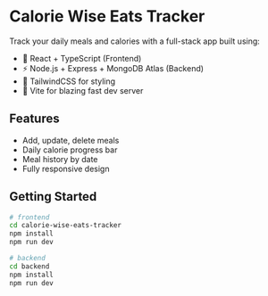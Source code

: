 # Calorie Wise Eats Tracker

Track your daily meals and calories with a full-stack app built using:

- 🧠 React + TypeScript (Frontend)
- ⚡ Node.js + Express + MongoDB Atlas (Backend)
- 🎨 TailwindCSS for styling
- 🚀 Vite for blazing fast dev server

## Features

- Add, update, delete meals
- Daily calorie progress bar
- Meal history by date
- Fully responsive design

## Getting Started

```bash
# frontend
cd calorie-wise-eats-tracker
npm install
npm run dev

# backend
cd backend
npm install
npm run dev
